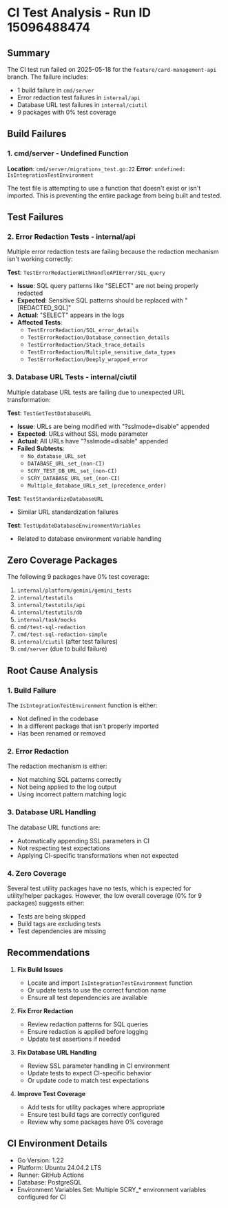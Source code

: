 # CI Test Analysis - Run ID 15096488474

## Summary

The CI test run failed on 2025-05-18 for the `feature/card-management-api` branch. The failure includes:
- 1 build failure in `cmd/server`
- Error redaction test failures in `internal/api`
- Database URL test failures in `internal/ciutil`
- 9 packages with 0% test coverage

## Build Failures

### 1. cmd/server - Undefined Function

**Location**: `cmd/server/migrations_test.go:22`
**Error**: `undefined: IsIntegrationTestEnvironment`

The test file is attempting to use a function that doesn't exist or isn't imported. This is preventing the entire package from being built and tested.

## Test Failures

### 2. Error Redaction Tests - internal/api

Multiple error redaction tests are failing because the redaction mechanism isn't working correctly:

**Test**: `TestErrorRedactionWithHandleAPIError/SQL_query`
- **Issue**: SQL query patterns like "SELECT" are not being properly redacted
- **Expected**: Sensitive SQL patterns should be replaced with "[REDACTED_SQL]"
- **Actual**: "SELECT" appears in the logs
- **Affected Tests**:
  - `TestErrorRedaction/SQL_error_details`
  - `TestErrorRedaction/Database_connection_details`
  - `TestErrorRedaction/Stack_trace_details`
  - `TestErrorRedaction/Multiple_sensitive_data_types`
  - `TestErrorRedaction/Deeply_wrapped_error`

### 3. Database URL Tests - internal/ciutil

Multiple database URL tests are failing due to unexpected URL transformation:

**Test**: `TestGetTestDatabaseURL`
- **Issue**: URLs are being modified with "?sslmode=disable" appended
- **Expected**: URLs without SSL mode parameter
- **Actual**: All URLs have "?sslmode=disable" appended
- **Failed Subtests**:
  - `No_database_URL_set`
  - `DATABASE_URL_set_(non-CI)`
  - `SCRY_TEST_DB_URL_set_(non-CI)`
  - `SCRY_DATABASE_URL_set_(non-CI)`
  - `Multiple_database_URLs_set_(precedence_order)`

**Test**: `TestStandardizeDatabaseURL`
- Similar URL standardization failures

**Test**: `TestUpdateDatabaseEnvironmentVariables`
- Related to database environment variable handling

## Zero Coverage Packages

The following 9 packages have 0% test coverage:
1. `internal/platform/gemini/gemini_tests`
2. `internal/testutils`
3. `internal/testutils/api`
4. `internal/testutils/db`
5. `internal/task/mocks`
6. `cmd/test-sql-redaction`
7. `cmd/test-sql-redaction-simple`
8. `internal/ciutil` (after test failures)
9. `cmd/server` (due to build failure)

## Root Cause Analysis

### 1. Build Failure
The `IsIntegrationTestEnvironment` function is either:
- Not defined in the codebase
- In a different package that isn't properly imported
- Has been renamed or removed

### 2. Error Redaction
The redaction mechanism is either:
- Not matching SQL patterns correctly
- Not being applied to the log output
- Using incorrect pattern matching logic

### 3. Database URL Handling  
The database URL functions are:
- Automatically appending SSL parameters in CI
- Not respecting test expectations
- Applying CI-specific transformations when not expected

### 4. Zero Coverage
Several test utility packages have no tests, which is expected for utility/helper packages. However, the low overall coverage (0% for 9 packages) suggests either:
- Tests are being skipped
- Build tags are excluding tests
- Test dependencies are missing

## Recommendations

1. **Fix Build Issues**
   - Locate and import `IsIntegrationTestEnvironment` function
   - Or update tests to use the correct function name
   - Ensure all test dependencies are available

2. **Fix Error Redaction**
   - Review redaction patterns for SQL queries
   - Ensure redaction is applied before logging
   - Update test assertions if needed

3. **Fix Database URL Handling**
   - Review SSL parameter handling in CI environment
   - Update tests to expect CI-specific behavior
   - Or update code to match test expectations

4. **Improve Test Coverage**
   - Add tests for utility packages where appropriate
   - Ensure test build tags are correctly configured
   - Review why some packages have 0% coverage

## CI Environment Details

- Go Version: 1.22
- Platform: Ubuntu 24.04.2 LTS
- Runner: GitHub Actions
- Database: PostgreSQL
- Environment Variables Set: Multiple SCRY_* environment variables configured for CI
